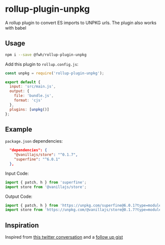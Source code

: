 # rollup-plugin-unpkg

A rollup plugin to convert ES imports to UNPKG urls.
The plugin also works with babel

## Usage

```sh
npm i --save @fwh/rollup-plugin-unpkg
```

Add this plugin to `rollup.config.js`:

```js
const unpkg = require('rollup-plugin-unpkg');

export default {
  input: 'src/main.js',
  output: {
    file: 'bundle.js',
    format: 'cjs'
  },
  plugins: [unpkg()]
};
```

## Example

`package.json` dependencies:

```json
  "dependencies": {
    "@vanillajs/store": "^0.1.7",
    "superfine": "^6.0.1"
  },
```

Input Code:

```js
import { patch, h } from 'superfine';
import store from '@vanillajs/store';
```

Output Code:

```js
import { patch, h } from 'https://unpkg.com/superfine@6.0.1?type=module';
import store from 'https://unpkg.com/@vanillajs/store@0.1.7?type=module';
```

## Inspiration

Inspired from [this twitter conversation](https://twitter.com/Rich_Harris/status/933745598754447360) and a [follow up gist](https://gist.github.com/Rich-Harris/9ee5338527e7fa4ab251a02685729ee7)
